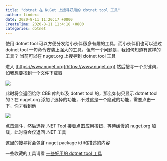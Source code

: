 ```yaml
---
title: "dotnet 在 NuGet 上搜寻好用的 dotnet tool 工具"
author: lindexi
date: 2020-8-11 11:20:17 +0800
CreateTime: 2020-8-11 11:4:18 +0800
categories: dotnet
---
```


使用 dotnet tool 可以方便分发给小伙伴很多有趣的工具，而小伙伴们也可以通过 dotnet tool 一句命令安装上强大的工具。但有一个问题是，我如何知道有这样的工具？ 当前可以在 nuget.org 上搜寻到 dotnet tool 工具

<!--more-->


<!-- 发布 -->

进入 [https://www.nuget.org](https://www.nuget.org) 然后搜寻一个关键词，如我想要找到一个文件下载器

<!-- ![](image/dotnet 在 NuGet 上搜寻好用的 dotnet tool 工具/dotnet 在 NuGet 上搜寻好用的 dotnet tool 工具1.png) -->

![](http://image.acmx.xyz/lindexi%2F202081111835319.jpg)

此时将会返回给你 CBB 库的以及 dotnet tool 的，那么如何只显示 dotnet tool 的？在 nuget.org 添加了选择的功能，不过这是一个隐藏的功能，需要点击一下，你才看到他

<!-- ![](image/dotnet 在 NuGet 上搜寻好用的 dotnet tool 工具/dotnet 在 NuGet 上搜寻好用的 dotnet tool 工具2.png) -->

![](http://image.acmx.xyz/lindexi%2F2020811118339825.jpg)

点击漏斗，然后选择 .NET Tool 接着点击应用按钮，等待缓慢的 nuget.org 加载，此时将会仅返回 .NET 工具

这里的搜寻将会包含 nuget package id 和描述的内容

一些收藏的工具请看 [一些好用的 dotnet tool 工具](https://blog.lindexi.com/post/%E4%B8%80%E4%BA%9B%E5%A5%BD%E7%94%A8%E7%9A%84-dotnet-tool-%E5%B7%A5%E5%85%B7.html)

